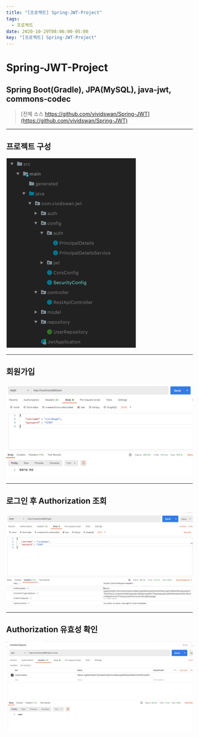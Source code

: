 ```yaml
---
title: "[프로젝트] Spring-JWT-Project"
tags:
  - 프로젝트
date: 2020-10-29T08:06:00-05:00
key: "[프로젝트] Spring-JWT-Project"
---
```


# Spring-JWT-Project
## Spring Boot(Gradle), JPA(MySQL), java-jwt, commons-codec
<!--more-->

> [전체 소스 https://github.com/vividswan/Spring-JWT](https://github.com/vividswan/Spring-JWT)

- - -

## 프로젝트 구성

![1](/assets/images/201029-1.png)<br>

- - -

## 회원가입

![2](/assets/images/201029-2.png)<br>

- - -

## 로그인 후 Authorization 조회

![3](/assets/images/201029-3.png)<br>

- - -

## Authorization 유효성 확인

![4](/assets/images/201029-4.png)<br>

